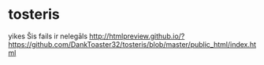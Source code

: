 # tosteris
yikes
Šis fails ir nelegāls
http://htmlpreview.github.io/?https://github.com/DankToaster32/tosteris/blob/master/public_html/index.html

